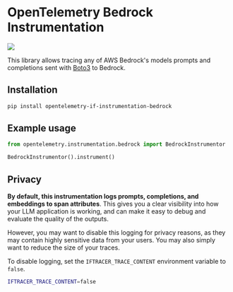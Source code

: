 # OpenTelemetry Bedrock Instrumentation

<a href="https://pypi.org/project/opentelemetry-if-instrumentation-bedrock/">
    <img src="https://badge.fury.io/py/opentelemetry-instrumentation-bedrock.svg">
</a>

This library allows tracing any of AWS Bedrock's models prompts and completions sent with [Boto3](https://github.com/boto/boto3) to Bedrock.

## Installation

```bash
pip install opentelemetry-if-instrumentation-bedrock
```

## Example usage

```python
from opentelemetry.instrumentation.bedrock import BedrockInstrumentor

BedrockInstrumentor().instrument()
```

## Privacy

**By default, this instrumentation logs prompts, completions, and embeddings to span attributes**. This gives you a clear visibility into how your LLM application is working, and can make it easy to debug and evaluate the quality of the outputs.

However, you may want to disable this logging for privacy reasons, as they may contain highly sensitive data from your users. You may also simply want to reduce the size of your traces.

To disable logging, set the `IFTRACER_TRACE_CONTENT` environment variable to `false`.

```bash
IFTRACER_TRACE_CONTENT=false
```
